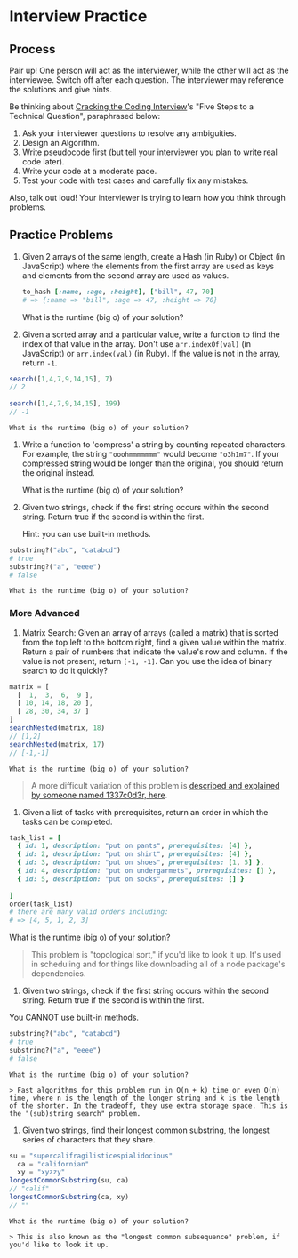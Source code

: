 # Interview Practice

## Process

Pair up! One person will act as the interviewer, while the other will act as the interviewee.  Switch off after each question.  The interviewer may reference the solutions and give hints.  

Be thinking about <a href="http://www.amazon.com/Cracking-Coding-Interview-6th-Edition/dp/0984782850" target="_blank">Cracking the Coding Interview</a>'s "Five Steps to a Technical Question", paraphrased below:

1. Ask your interviewer questions to resolve any ambiguities.
2. Design an Algorithm.
3. Write pseudocode first (but tell your interviewer you plan to write real code later).
4. Write your code at a moderate pace.
5. Test your code with test cases and carefully fix any mistakes.

Also, talk out loud! Your interviewer is trying to learn how you think through problems.

## Practice Problems

1. Given 2 arrays of the same length, create a Hash (in Ruby) or Object (in JavaScript) where the elements from the first array are used as keys and elements from the second array are used as values.

	```ruby
	to_hash [:name, :age, :height], ["bill", 47, 70]
	# => {:name => "bill", :age => 47, :height => 70}
	```
	
	What is the runtime (big o) of your solution?

1. Given a sorted array and a particular value, write a function to find the index of that value in the array. Don't use `arr.indexOf(val)` (in JavaScript) or `arr.index(val)` (in Ruby).  If the value is not in the array, return `-1`.  

  ```js
  search([1,4,7,9,14,15], 7)
  // 2
	
  search([1,4,7,9,14,15], 199)
  // -1
  ```

	What is the runtime (big o) of your solution?

1. Write a function to 'compress' a string by counting repeated characters.  For example, the string `"ooohmmmmmmm"` would become `"o3h1m7"`. If your compressed string would be longer than the original, you should return the original instead.


	What is the runtime (big o) of your solution?


1. Given two strings, check if the first string occurs within the second string. Return true if the second is within the first.  

	Hint: you can use built-in methods.

  ```ruby
  substring?("abc", "catabcd")
  # true
  substring?("a", "eeee")
  # false
  ```
	
	What is the runtime (big o) of your solution?
	
	
	
### More Advanced


1. Matrix Search: Given an array of arrays (called a matrix) that is sorted from the top left to the bottom right, find a given value within the matrix. Return a pair of numbers that indicate the value's row and column. If the value is not present, return `[-1, -1]`.  Can you use the idea of binary search to do it quickly?

  ```js
  matrix = [
  	[  1,  3,  6,  9 ],
  	[ 10, 14, 18, 20 ],
  	[ 28, 30, 34, 37 ]
  ]
  searchNested(matrix, 18)
  // [1,2]
  searchNested(matrix, 17)
  // [-1,-1]

  ```
	
	
	What is the runtime (big o) of your solution?

  > A more difficult variation of this problem is <a href="http://articles.leetcode.com/2010/10/searching-2d-sorted-matrix.html" target="_blank">described and explained by someone named 1337c0d3r, here</a>.
	

1. Given a list of tasks with prerequisites, return an order in which the tasks can be completed.

  ```ruby
  task_list = [
    { id: 1, description: "put on pants", prerequisites: [4] },
    { id: 2, description: "put on shirt", prerequisites: [4] },
    { id: 3, description: "put on shoes", prerequisites: [1, 5] },
    { id: 4, description: "put on undergarmets", prerequisites: [] },
    { id: 5, description: "put on socks", prerequisites: [] }
    
  ]
  order(task_list)
  # there are many valid orders including:
  # => [4, 5, 1, 2, 3]
  ```
  
  What is the runtime (big o) of your solution?
  
  > This problem is "topological sort," if you'd like to look it up.  It's used in scheduling and for things like downloading all of a node package's dependencies. 

1. Given two strings, check if the first string occurs within the second string. Return true if the second is within the first.  

  You CANNOT use built-in methods.

  ```ruby
  substring?("abc", "catabcd")
  # true
  substring?("a", "eeee")
  # false
  ```
	
	What is the runtime (big o) of your solution?
	
	> Fast algorithms for this problem run in O(n + k) time or even O(n) time, where n is the length of the longer string and k is the length of the shorter. In the tradeoff, they use extra storage space. This is the "(sub)string search" problem.
	
	
1. Given two strings, find their longest common substring, the longest series of characters that they share.


  ```js
  su = "supercalifragilisticespialidocious"
	ca = "californian"
	xy = "xyzzy"
  longestCommonSubstring(su, ca)
  // "calif"
  longestCommonSubstring(ca, xy)
  // ""

  ```

	What is the runtime (big o) of your solution?
	
	> This is also known as the "longest common subsequence" problem, if you'd like to look it up. 

